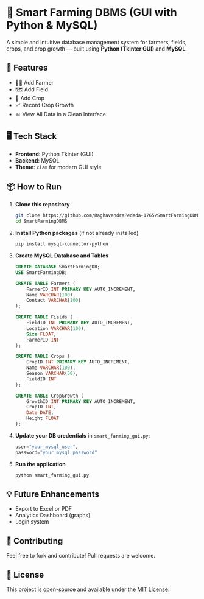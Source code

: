 # 🌾 Smart Farming DBMS (GUI with Python & MySQL)

A simple and intuitive database management system for farmers, fields, crops, and crop growth — built using **Python (Tkinter GUI)** and **MySQL**.

## 🧰 Features

- 👨‍🌾 Add Farmer
- 🗺️ Add Field
- 🌱 Add Crop
- 📈 Record Crop Growth
- 📊 View All Data in a Clean Interface

## 🖥️ Tech Stack

- **Frontend**: Python Tkinter (GUI)
- **Backend**: MySQL
- **Theme**: `clam` for modern GUI style

## 📦 How to Run

1. **Clone this repository**
   ```bash
   git clone https://github.com/RaghavendraPedada-1765/SmartFarmingDBMS.git
   cd SmartFarmingDBMS


2. **Install Python packages** (if not already installed)

   ```bash
   pip install mysql-connector-python
   ```

3. **Create MySQL Database and Tables**

   ```sql
   CREATE DATABASE SmartFarmingDB;
   USE SmartFarmingDB;

   CREATE TABLE Farmers (
       FarmerID INT PRIMARY KEY AUTO_INCREMENT,
       Name VARCHAR(100),
       Contact VARCHAR(100)
   );

   CREATE TABLE Fields (
       FieldID INT PRIMARY KEY AUTO_INCREMENT,
       Location VARCHAR(100),
       Size FLOAT,
       FarmerID INT
   );

   CREATE TABLE Crops (
       CropID INT PRIMARY KEY AUTO_INCREMENT,
       Name VARCHAR(100),
       Season VARCHAR(50),
       FieldID INT
   );

   CREATE TABLE CropGrowth (
       GrowthID INT PRIMARY KEY AUTO_INCREMENT,
       CropID INT,
       Date DATE,
       Height FLOAT
   );
   ```

4. **Update your DB credentials** in `smart_farming_gui.py`:

   ```python
   user="your_mysql_user",
   password="your_mysql_password"
   ```

5. **Run the application**

   ```bash
   python smart_farming_gui.py
   ```

## 💡 Future Enhancements

* Export to Excel or PDF
* Analytics Dashboard (graphs)
* Login system

## 🤝 Contributing

Feel free to fork and contribute! Pull requests are welcome.

## 📜 License

This project is open-source and available under the [MIT License](LICENSE).
